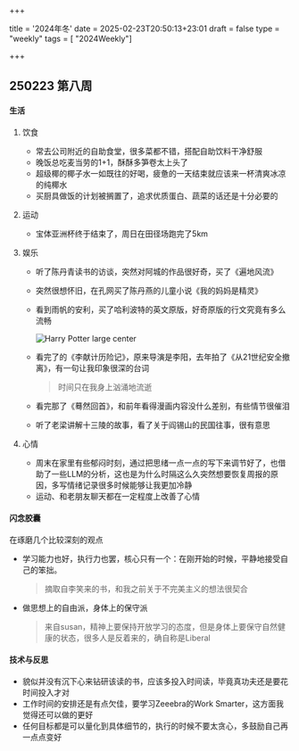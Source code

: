 +++

title = '2024年冬'
date = 2025-02-23T20:50:13+23:01
draft = false
type = "weekly"
tags = [ "2024Weekly"]

+++


## 250223 第八周

#### 生活

1. 饮食

   - 常去公司附近的自助食堂，很多菜都不错，搭配自助饮料干净舒服
   - 晚饭总吃麦当劳的1+1，酥酥多笋卷太上头了
   - 超级椰的椰子水一如既往的好喝，疲惫的一天结束就应该来一杯清爽冰凉的纯椰水
   - 买厨具做饭的计划被搁置了，追求优质蛋白、蔬菜的话还是十分必要的

2. 运动

   - 宝体亚洲杯终于结束了，周日在田径场跑完了5km

3. 娱乐

   - 听了陈丹青读书的访谈，突然对阿城的作品很好奇，买了《遍地风流》

   - 突然很想怀旧，在孔网买了陈丹燕的儿童小说《我的妈妈是精灵》

   - 看到雨帆的安利，买了哈利波特的英文原版，好奇原版的行文究竟有多么流畅

     ![Harry Potter large center](https://static.looechao.com/2025/weekly/week08-1.jpg)
     
   - 看完了的《李献计历险记》，原来导演是李阳，去年拍了《从21世纪安全撤离》，有一句让我印象很深的台词
   
     > 时间只在我身上汹涌地流逝
   
   - 看完那了《蓦然回首》，和前年看得漫画内容没什么差别，有些情节很催泪
   
   - 听了老梁讲解十三陵的故事，看了关于阎锡山的民国往事，很有意思
   
4. 心情

   - 周末在家里有些郁闷时刻，通过把思绪一点一点的写下来调节好了，也借助了一些LLM的分析，这也是为什么时隔这么久突然想要恢复周报的原因，多写情绪记录很多时候能够让我更加冷静
   - 运动、和老朋友聊天都在一定程度上改善了心情

#### 闪念胶囊

在琢磨几个比较深刻的观点

- 学习能力也好，执行力也罢，核心只有一个：在刚开始的时候，平静地接受自己的笨拙。

  > 摘取自李笑来的书，和我之前关于不完美主义的想法很契合

- 做思想上的自由派，身体上的保守派

  > 来自susan，精神上要保持开放学习的态度，但是身体上要保守自然健康的状态，很多人是反着来的，确自称是Liberal

#### 技术与反思

- 貌似并没有沉下心来钻研该读的书，应该多投入时间读，毕竟真功夫还是要花时间投入才对
- 工作时间的安排还是有点欠佳，要学习Zeeebra的Work Smarter，这方面我觉得还可以做的更好
- 任何目标都是可以量化到具体细节的，执行的时候不要太贪心，多鼓励自己再一点点变好
